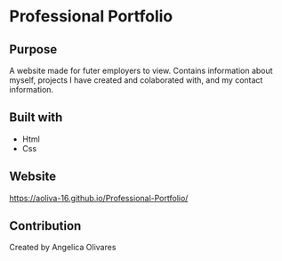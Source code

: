 # Professional Portfolio

## Purpose 
A website made for futer employers to view. Contains information about myself, projects I have created and colaborated with, and my contact information.

## Built with
* Html
* Css

## Website 
 https://aoliva-16.github.io/Professional-Portfolio/

## Contribution
Created by Angelica Olivares
